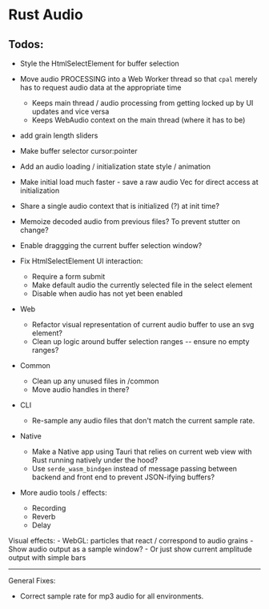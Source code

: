 # Rust Audio

## Todos:
- Style the HtmlSelectElement for buffer selection
- Move audio PROCESSING into a Web Worker thread so that `cpal` merely has to request audio data at the appropriate time
    - Keeps main thread / audio processing from getting locked up by UI updates and vice versa
    - Keeps WebAudio context on the main thread (where it has to be)
- add grain length sliders
- Make buffer selector cursor:pointer
- Add an audio loading / initialization state style / animation
- Make initial load much faster - save a raw audio Vec for direct access at initialization

- Share a single audio context that is initialized (?) at init time?
- Memoize decoded audio from previous files? To prevent stutter on change?
- Enable draggging the current buffer selection window?
- Fix HtmlSelectElement UI interaction:
    - Require a form submit
    - Make default audio the currently selected file in the select element
    - Disable when audio has not yet been enabled

- Web
    - Refactor visual representation of current audio buffer to use an svg <path /> element?
    - Clean up logic around buffer selection ranges -- ensure no empty ranges?

- Common
    - Clean up any unused files in /common
    - Move audio handles in there?

- CLI
    - Re-sample any audio files that don't match the current sample rate.

- Native
    - Make a Native app using Tauri that relies on current web view with Rust running natively under the hood?
    - Use `serde_wasm_bindgen` instead of message passing between backend and front end to prevent JSON-ifying buffers?

- More audio tools / effects:
    - Recording
    - Reverb
    - Delay

Visual effects:
    - WebGL: particles that react / correspond to audio grains
    - Show audio output as a sample window?
    - Or just show current amplitude output with simple bars

--------------------------

General Fixes:
 - Correct sample rate for mp3 audio for all environments.